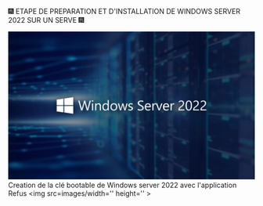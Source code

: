 
🎆 ETAPE DE PREPARATION ET D'INSTALLATION DE WINDOWS SERVER 2022 SUR UN SERVE 🎆

<img src=images/windows-server-2022.webp width='' height='' > </img>
Creation de la clé bootable de Windows server 2022 avec l'application Refus
<img src=images/width='' height='' > </img>
